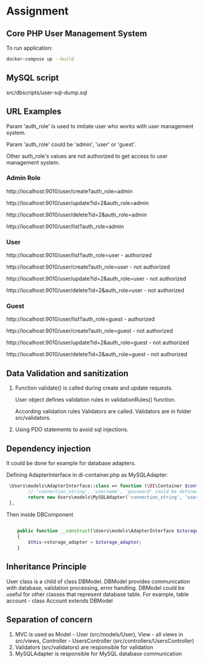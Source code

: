 # Assignment

## Core PHP User Management System

To run application:
```bash
docker-compose up --build
```

## MySQL script
src/dbscripts/user-sql-dump.sql

## URL Examples
Param 'auth_role' is used to imitate user who works with user management system.

Param 'auth_role' could be 'admin', 'user' or 'guest'. 

Other auth_role's values are not authorized to get access to user management system.

### Admin Role
http://localhost:9010/user/create?auth_role=admin

http://localhost:9010/user/update?id=2&auth_role=admin

http://localhost:9010/user/delete?id=2&auth_role=admin

http://localhost:9010/user/list?auth_role=admin

### User
http://localhost:9010/user/list?auth_role=user - authorized

http://localhost:9010/user/create?auth_role=user - not authorized

http://localhost:9010/user/update?id=2&auth_role=user - not authorized

http://localhost:9010/user/delete?id=2&auth_role=user - not authorized

### Guest
http://localhost:9010/user/list?auth_role=guest - authorized

http://localhost:9010/user/create?auth_role=guest - not authorized

http://localhost:9010/user/update?id=2&auth_role=guest - not authorized

http://localhost:9010/user/delete?id=2&auth_role=guest - not authorized

## Data Validation and sanitization
1. Function validate() is called during create and update requests.
 
   User object defines validation rules in validationRules() function. 
   
   According validation rules Validators are called. Validators are in folder src/validators.
2. Using PDO statements to avoid sql injections.

## Dependency injection
It could be done for example for database adapters.

Defining AdapterInterface in di-container.php as MySQLAdapter:
```php
 \Users\models\AdapterInterface::class => function (\DI\Container $container) {
        // 'connection_string', 'username', 'password' could be defined as ENV variables, then use getenv('MYSQL_PASSWORD') here
        return new Users\models\MySQLAdapter('connection_string', 'username', 'password'); 
 },
```
Then inside DBComponent
```php
 
    public function __construct(\Users\models\AdapterInterface $storage_adapter)
    {
        $this->storage_adapter = $storage_adapter;
    }
```

## Inheritance Principle
User class is a child of class DBModel. DBModel provides communication with database, validation processing, error handling.
DBModel could be useful for other classes that represent database table. For example, table account - class Account extends DBModel

## Separation of concern
1. MVC is used as Model - User (src/models/User), View - all views in src/views, Controller - UsersController (src/controllers/UsersController)
2. Validators (src/validators) are responsible for validation
3. MySQLAdapter is responsible for MySQL database communication
